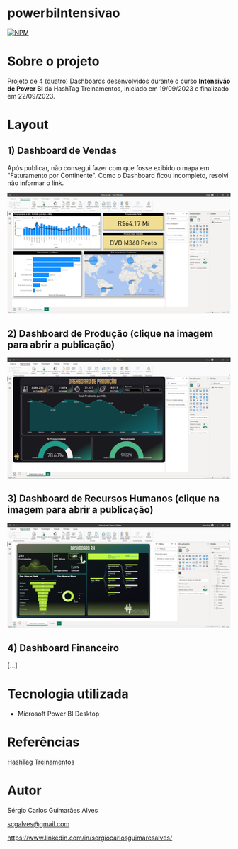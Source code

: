 # powerbiIntensivao
[![NPM](https://img.shields.io/npm/l/react)](https://github.com/scgalves/powerbiIntensivao/blob/main/LICENSE)

# Sobre o projeto
Projeto de 4 (quatro) Dashboards desenvolvidos durante o curso **Intensivão de Power BI** da HashTag Treinamentos, iniciado em 19/09/2023 e finalizado em 22/09/2023.

# Layout
## 1) Dashboard de Vendas
Após publicar, não consegui fazer com que fosse exibido o mapa em "Faturamento por Continente". Como o Dashboard ficou incompleto, resolvi não informar o link.

![Imagem 1](https://github.com/scgalves/powerbiIntensivao/blob/main/pratica-1.png)
## 2) Dashboard de Produção (clique na imagem para abrir a publicação)
[![Dashboard 2](https://github.com/scgalves/powerbiIntensivao/blob/main/pratica-2.png)](https://app.powerbi.com/view?r=eyJrIjoiNTMyNWIzZWItZWE5Mi00MzY2LThkZjYtM2ZlYzg0YWIxMDE2IiwidCI6Ijc2MmY1YTRjLTE3NzgtNDNiZC1iOGU3LTJjYzIyNGY4NzBhZiJ9)
## 3) Dashboard de Recursos Humanos (clique na imagem para abrir a publicação)
[![Dashboard 3](https://github.com/scgalves/powerbiIntensivao/blob/main/pratica-3.png)](https://app.powerbi.com/view?r=eyJrIjoiOWQ5YjAzNWMtZGVhNy00ODA2LWJhNjgtMDNmZmQ2NDllYzM2IiwidCI6Ijc2MmY1YTRjLTE3NzgtNDNiZC1iOGU3LTJjYzIyNGY4NzBhZiJ9)
## 4) Dashboard Financeiro
[...]

# Tecnologia utilizada
- Microsoft Power BI Desktop

# Referências
[HashTag Treinamentos](https://www.hashtagtreinamentos.com/)

# Autor
Sérgio Carlos Guimarães Alves

scgalves@gmail.com

https://www.linkedin.com/in/sergiocarlosguimaresalves/
